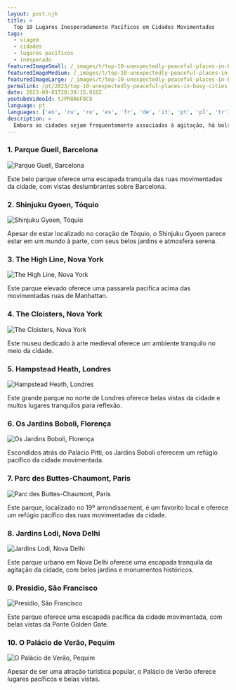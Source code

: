 ```yaml
---
layout: post.njk
title: >
  Top 10 Lugares Inesperadamente Pacíficos em Cidades Movimentadas
tags:
  - viagem
  - cidades
  - lugares pacíficos
  - inesperado
featuredImageSmall: /_images/t/top-10-unexpectedly-peaceful-places-in-busy-cities-cover-pt-small.webp
featuredImageMedium: /_images/t/top-10-unexpectedly-peaceful-places-in-busy-cities-cover-pt-medium.webp
featuredImageLarge: /_images/t/top-10-unexpectedly-peaceful-places-in-busy-cities-cover-pt-large.webp
permalink: /pt/2023/top-10-unexpectedly-peaceful-places-in-busy-cities.html
date: 2023-09-01T20:39:15.910Z
youtubeVideoId: tJPR8A6F0C8
language: pt
languages: ['en', 'ru', 'ro', 'es', 'fr', 'de', 'it', 'pt', 'pl', 'tr']
description: >
  Embora as cidades sejam frequentemente associadas à agitação, há bolsões de tranquilidade escondidos em suas ruas movimentadas. Aqui estão os top 10 lugares inesperadamente pacíficos em algumas das cidades mais movimentadas do mundo.
---
```


### 1. Parque Guell, Barcelona

![Parque Guell, Barcelona](/_images/a/a6e471dcd40d8cb0addd830ec8b48ffe-medium.webp)

Este belo parque oferece uma escapada tranquila das ruas movimentadas da cidade, com vistas deslumbrantes sobre Barcelona.

### 2. Shinjuku Gyoen, Tóquio

![Shinjuku Gyoen, Tóquio](/_images/b/b4112fbf9a0e400914f9e124fefc8bb2-medium.webp)

Apesar de estar localizado no coração de Tóquio, o Shinjuku Gyoen parece estar em um mundo à parte, com seus belos jardins e atmosfera serena.

### 3. The High Line, Nova York

![The High Line, Nova York](/_images/a/ad828d1c8d8f2f3b161c9c91498cdac0-medium.webp)

Este parque elevado oferece uma passarela pacífica acima das movimentadas ruas de Manhattan.

### 4. The Cloisters, Nova York

![The Cloisters, Nova York](/_images/c/cb8bbb7e33502b532b420255d175605c-medium.webp)

Este museu dedicado à arte medieval oferece um ambiente tranquilo no meio da cidade.

### 5. Hampstead Heath, Londres

![Hampstead Heath, Londres](/_images/e/e5f0c1c1d6d3916832f850f7c9cea008-medium.webp)

Este grande parque no norte de Londres oferece belas vistas da cidade e muitos lugares tranquilos para reflexão.

### 6. Os Jardins Boboli, Florença

![Os Jardins Boboli, Florença](/_images/d/d3bdd6cb7035b165f1767940d1d18208-medium.webp)

Escondidos atrás do Palácio Pitti, os Jardins Boboli oferecem um refúgio pacífico da cidade movimentada.

### 7. Parc des Buttes-Chaumont, Paris

![Parc des Buttes-Chaumont, Paris](/_images/7/70a842a5736c4abc068bc8aa707b915c-medium.webp)

Este parque, localizado no 19º arrondissement, é um favorito local e oferece um refúgio pacífico das ruas movimentadas da cidade.

### 8. Jardins Lodi, Nova Delhi

![Jardins Lodi, Nova Delhi](/_images/4/4d1e0f4af60fb33afa8fd37b254f46dc-medium.webp)

Este parque urbano em Nova Delhi oferece uma escapada tranquila da agitação da cidade, com belos jardins e monumentos históricos.

### 9. Presidio, São Francisco

![Presidio, São Francisco](/_images/f/fe41a642c39f1f126af813d42e4ed8d8-medium.webp)

Este parque oferece uma escapada pacífica da cidade movimentada, com belas vistas da Ponte Golden Gate.

### 10. O Palácio de Verão, Pequim

![O Palácio de Verão, Pequim](/_images/3/3aa3e6c7a3a442cdeb2e64a0dae99e5f-medium.webp)

Apesar de ser uma atração turística popular, o Palácio de Verão oferece lugares pacíficos e belas vistas.


